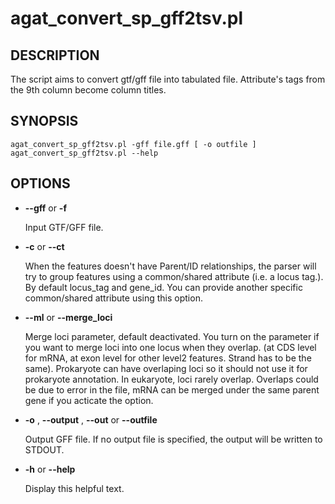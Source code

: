 # agat\_convert\_sp\_gff2tsv.pl

## DESCRIPTION

The script aims to convert gtf/gff file into tabulated file.
Attribute's tags from the 9th column become column titles.

## SYNOPSIS

```
agat_convert_sp_gff2tsv.pl -gff file.gff [ -o outfile ]
agat_convert_sp_gff2tsv.pl --help
```

## OPTIONS

- **--gff** or **-f**

    Input GTF/GFF file.

- **-c** or **--ct**

    When the features doesn't have Parent/ID relationships, the parser will try to group
    features using a common/shared attribute (i.e. a locus tag.). By default locus\_tag and gene\_id.
    You can provide another specific common/shared attribute using this option.

- **--ml** or **--merge\_loci**

    Merge loci parameter, default deactivated. You turn on the parameter if you want to merge loci into one locus when they overlap.
    (at CDS level for mRNA, at exon level for other level2 features. Strand has to be the same). Prokaryote can have overlaping loci so it should not use it for prokaryote annotation.
    In eukaryote, loci rarely overlap. Overlaps could be due to error in the file, mRNA can be merged under the same parent gene if you acticate the option.

- **-o** , **--output** , **--out** or **--outfile**

    Output GFF file.  If no output file is specified, the output will be
    written to STDOUT.

- **-h** or **--help**

    Display this helpful text.

